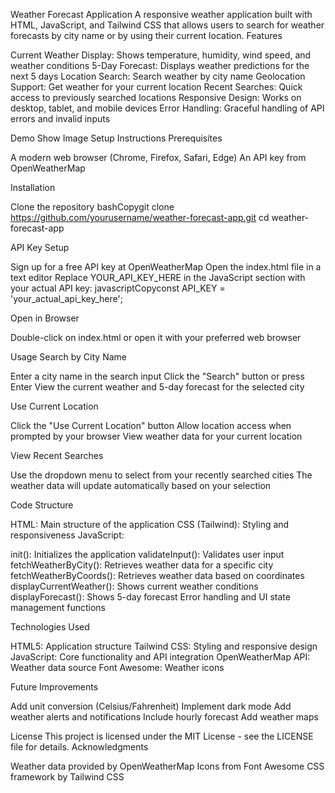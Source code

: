 
Weather Forecast Application
A responsive weather application built with HTML, JavaScript, and Tailwind CSS that allows users to search for weather forecasts by city name or by using their current location.
Features

Current Weather Display: Shows temperature, humidity, wind speed, and weather conditions
5-Day Forecast: Displays weather predictions for the next 5 days
Location Search: Search weather by city name
Geolocation Support: Get weather for your current location
Recent Searches: Quick access to previously searched locations
Responsive Design: Works on desktop, tablet, and mobile devices
Error Handling: Graceful handling of API errors and invalid inputs

Demo
Show Image
Setup Instructions
Prerequisites

A modern web browser (Chrome, Firefox, Safari, Edge)
An API key from OpenWeatherMap

Installation

Clone the repository
bashCopygit clone https://github.com/yourusername/weather-forecast-app.git
cd weather-forecast-app

API Key Setup

Sign up for a free API key at OpenWeatherMap
Open the index.html file in a text editor
Replace YOUR_API_KEY_HERE in the JavaScript section with your actual API key:
javascriptCopyconst API_KEY = 'your_actual_api_key_here';



Open in Browser

Double-click on index.html or open it with your preferred web browser



Usage
Search by City Name

Enter a city name in the search input
Click the "Search" button or press Enter
View the current weather and 5-day forecast for the selected city

Use Current Location

Click the "Use Current Location" button
Allow location access when prompted by your browser
View weather data for your current location

View Recent Searches

Use the dropdown menu to select from your recently searched cities
The weather data will update automatically based on your selection

Code Structure

HTML: Main structure of the application
CSS (Tailwind): Styling and responsiveness
JavaScript:

init(): Initializes the application
validateInput(): Validates user input
fetchWeatherByCity(): Retrieves weather data for a specific city
fetchWeatherByCoords(): Retrieves weather data based on coordinates
displayCurrentWeather(): Shows current weather conditions
displayForecast(): Shows 5-day forecast
Error handling and UI state management functions



Technologies Used

HTML5: Application structure
Tailwind CSS: Styling and responsive design
JavaScript: Core functionality and API integration
OpenWeatherMap API: Weather data source
Font Awesome: Weather icons

Future Improvements

Add unit conversion (Celsius/Fahrenheit)
Implement dark mode
Add weather alerts and notifications
Include hourly forecast
Add weather maps

License
This project is licensed under the MIT License - see the LICENSE file for details.
Acknowledgments

Weather data provided by OpenWeatherMap
Icons from Font Awesome
CSS framework by Tailwind CSS

